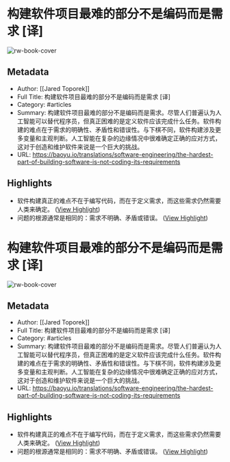 # 构建软件项目最难的部分不是编码而是需求 [译]

![rw-book-cover](https://cdn.stackoverflow.co/images/jo7n4k8s/production/cdf357e1d2df3af2d771981b5597c1a222b5606b-2400x1260.jpg?w=1200&h=630&auto=format&dpr=2)

## Metadata
- Author: [[Jared Toporek]]
- Full Title: 构建软件项目最难的部分不是编码而是需求 [译]
- Category: #articles
- Summary: 构建软件项目最难的部分不是编码而是需求。尽管人们普遍认为人工智能可以替代程序员，但真正困难的是定义软件应该完成什么任务。软件构建的难点在于需求的明确性、矛盾性和错误性。与下棋不同，软件构建涉及更多变量和主观判断。人工智能在复杂的边缘情况中很难确定正确的应对方式，这对于创造和维护软件来说是一个巨大的挑战。
- URL: https://baoyu.io/translations/software-engineering/the-hardest-part-of-building-software-is-not-coding-its-requirements

## Highlights
- 软件构建真正的难点不在于编写代码，而在于定义需求，而这些需求仍然需要人类来确定。 ([View Highlight](https://read.readwise.io/read/01hk9ep8qtfbemmvj755q890yg))
- 问题的根源通常是相同的：需求不明确、矛盾或错误。 ([View Highlight](https://read.readwise.io/read/01hk9er9fvgn822z81vba45hh4))
# 构建软件项目最难的部分不是编码而是需求 [译]

![rw-book-cover](https://cdn.stackoverflow.co/images/jo7n4k8s/production/cdf357e1d2df3af2d771981b5597c1a222b5606b-2400x1260.jpg?w=1200&h=630&auto=format&dpr=2)

## Metadata
- Author: [[Jared Toporek]]
- Full Title: 构建软件项目最难的部分不是编码而是需求 [译]
- Category: #articles
- Summary: 构建软件项目最难的部分不是编码而是需求。尽管人们普遍认为人工智能可以替代程序员，但真正困难的是定义软件应该完成什么任务。软件构建的难点在于需求的明确性、矛盾性和错误性。与下棋不同，软件构建涉及更多变量和主观判断。人工智能在复杂的边缘情况中很难确定正确的应对方式，这对于创造和维护软件来说是一个巨大的挑战。
- URL: https://baoyu.io/translations/software-engineering/the-hardest-part-of-building-software-is-not-coding-its-requirements

## Highlights
- 软件构建真正的难点不在于编写代码，而在于定义需求，而这些需求仍然需要人类来确定。 ([View Highlight](https://read.readwise.io/read/01hk9ep8qtfbemmvj755q890yg))
- 问题的根源通常是相同的：需求不明确、矛盾或错误。 ([View Highlight](https://read.readwise.io/read/01hk9er9fvgn822z81vba45hh4))
